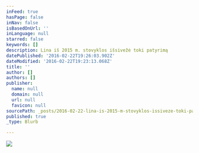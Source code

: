 ```yaml
---
inFeed: true
hasPage: false
inNav: false
isBasedOnUrl: ''
inLanguage: null
starred: false
keywords: []
description: Lina iš 2015 m. stovyklos išsivežė toki patyrimą
datePublished: '2016-02-22T19:26:03.902Z'
dateModified: '2016-02-22T19:23:13.068Z'
title: ''
author: []
authors: []
publisher:
  name: null
  domain: null
  url: null
  favicon: null
sourcePath: _posts/2016-02-22-lina-is-2015-m-stovyklos-issiveze-toki-patyrima.md
published: true
_type: Blurb

---
```

![](https://the-grid-user-content.s3-us-west-2.amazonaws.com/90b4953e-1e30-4cfc-9dc9-5adad04340f9.jpg)